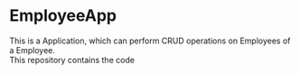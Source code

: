 # EmployeeApp

This is a Application, which can perform CRUD operations on Employees of a
Employee. <br> This repository contains the code <br>
